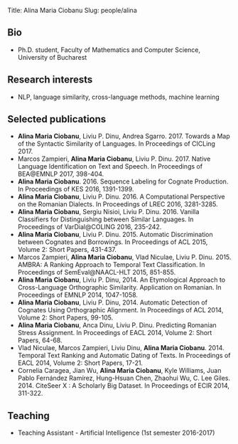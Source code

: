 ﻿Title: Alina Maria Ciobanu
Slug: people/alina

## Bio

- Ph.D. student, Faculty of Mathematics
 and Computer Science, University of Bucharest

## Research interests

- NLP, language similarity, cross-language methods, machine learning

## Selected publications

- **Alina Maria Ciobanu**, Liviu P. Dinu, Andrea Sgarro. 2017.
  Towards a Map of the Syntactic Similarity of Languages.
  In Proceedings of CICLing 2017.
- Marcos Zampieri, **Alina Maria Ciobanu**, Liviu P. Dinu. 2017.
  Native Language Identification on Text and Speech.
  In Proceedings of BEA@EMNLP 2017, 398-404.
- **Alina Maria Ciobanu**. 2016.
  Sequence Labeling for Cognate Production.
  In Proceedings of KES 2016, 1391-1399.
- **Alina Maria Ciobanu**, Liviu P. Dinu. 2016.
  A Computational Perspective on the Romanian Dialects.
  In Proceedings of LREC 2016, 3281-3285.
- **Alina Maria Ciobanu**, Sergiu Nisioi, Liviu P. Dinu. 2016.
  Vanilla Classifiers for Distinguishing between Similar Languages.
  In Proceedings of VarDial@COLING 2016, 235-242.
- **Alina Maria Ciobanu**, Liviu P. Dinu. 2015.
  Automatic Discrimination between Cognates and Borrowings.
  In Proceedings of ACL 2015, Volume 2: Short Papers, 431-437.
- Marcos Zampieri, **Alina Maria Ciobanu**, Vlad Niculae, Liviu P. Dinu. 2015.
  AMBRA: A Ranking Approach to Temporal Text Classification.
  In Proceedings of SemEval@NAACL-HLT 2015, 851-855.
- **Alina Maria Ciobanu**, Liviu P. Dinu, 2014.
  An Etymological Approach to Cross-Language Orthographic Similarity. Application on Romanian.
  In Proceedings of EMNLP 2014, 1047-1058.
- **Alina Maria Ciobanu**, Liviu P. Dinu, 2014.
  Automatic Detection of Cognates Using Orthographic Alignment.
  In Proceedings of ACL 2014, Volume 2: Short Papers, 99-105.
- **Alina Maria Ciobanu**, Anca Dinu, Liviu P. Dinu.
  Predicting Romanian Stress Assignment.
  In Proceedings of EACL 2014, Volume 2: Short Papers, 64-68. 
- Vlad Niculae, Marcos Zampieri, Liviu Dinu, **Alina Maria Ciobanu**. 2014.
  Temporal Text Ranking and Automatic Dating of Texts.
  In Proceedings of EACL 2014, Volume 2: Short Papers, 17-21.
- Cornelia Caragea, Jian Wu, **Alina Maria Ciobanu**, Kyle Williams, Juan Pablo Fernández Ramírez,
  Hung-Hsuan Chen, Zhaohui Wu, C. Lee Giles. 2014.
  CiteSeer X : A Scholarly Big Dataset.
  In Proceedings of ECIR 2014, 311-322.

## Teaching

- Teaching Assistant - Artificial Intelligence (1st semester 2016-2017)

